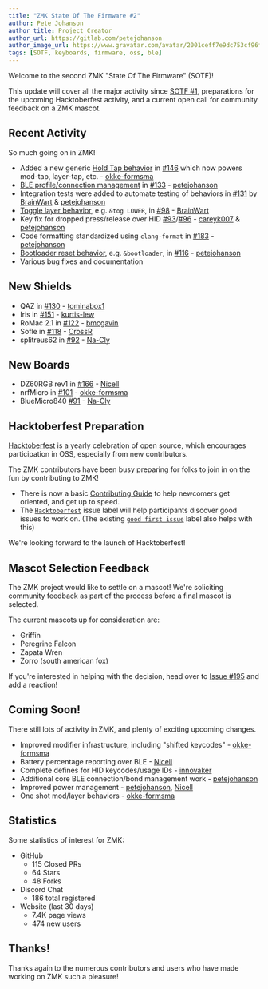 ```yaml
---
title: "ZMK State Of The Firmware #2"
author: Pete Johanson
author_title: Project Creator
author_url: https://gitlab.com/petejohanson
author_image_url: https://www.gravatar.com/avatar/2001ceff7e9dc753cf96fcb2e6f41110
tags: [SOTF, keyboards, firmware, oss, ble]
---
```


Welcome to the second ZMK "State Of The Firmware" (SOTF)!

This update will cover all the major activity since [SOTF #1](/blog/2020/08/12/zmk-sotf-1), preparations for the upcoming
Hacktoberfest activity, and a current open call for community feedback on a ZMK mascot.

## Recent Activity

So much going on in ZMK!

- Added a new generic [Hold Tap behavior](https://zmkfirmware.dev/docs/behavior/hold-tap)
  in [#146](https://github.com/zmkfirmware/zmk/pull/146) which now powers mod-tap, layer-tap, etc. - [okke-formsma]
- [BLE profile/connection management](https://zmkfirmware.dev/docs/behavior/bluetooth)
  in [#133](https://github.com/zmkfirmware/zmk/pull/133) - [petejohanson]
- Integration tests were added to automate testing of behaviors in [#131](https://github.com/zmkfirmware/zmk/pull/131) by [BrainWart] & [petejohanson]
- [Toggle layer behavior](https://zmkfirmware.dev/docs/behavior/layers#toggle-layer), e.g. `&tog LOWER`, in
  [#98](https://github.com/zmkfirmware/zmk/pull/98) - [BrainWart]
- Key fix for dropped press/release over HID [#93](https://github.com/zmkfirmware/zmk/pull/93)/[#96](https://github.com/zmkfirmware/zmk/pull/96) - [careyk007](https://github.com/careyk007) & [petejohanson]
- Code formatting standardized using `clang-format` in [#183](https://github.com/zmkfirmware/zmk/pull/183) - [petejohanson]
- [Bootloader reset behavior](https://zmkfirmware.dev/docs/behavior/reset#bootloader-reset), e.g. `&bootloader`, in [#116](https://github.com/zmkfirmware/zmk/pull/116) - [petejohanson]
- Various bug fixes and documentation

## New Shields

- QAZ in [#130](https://github.com/zmkfirmware/zmk/pull/130) - [tominabox1](https://github.com/tominabox1)
- Iris in [#151](https://github.com/zmkfirmware/zmk/pull/151) - [kurtis-lew](https://github.com/kurtis-lew)
- RoMac 2.1 in [#122](https://github.com/zmkfirmware/zmk/pull/122) - [bmcgavin](https://github.com/bmcgavin)
- Sofle in [#118](https://github.com/zmkfirmware/zmk/pull/118) - [CrossR](https://github.com/CrossR)
- splitreus62 in [#92](https://github.com/zmkfirmware/zmk/pull/92) - [Na-Cly](https://github.com/Na-Cly)

## New Boards

- DZ60RGB rev1 in [#166](https://github.com/zmkfirmware/zmk/pull/166) - [Nicell]
- nrfMicro in [#101](https://github.com/zmkfirmware/zmk/pull/101) - [okke-formsma]
- BlueMicro840 [#91](https://github.com/zmkfirmware/zmk/pull/91) - [Na-Cly](https://github.com/Na-Cly)

## Hacktoberfest Preparation

[Hacktoberfest](https://hacktoberfest.digitalocean.com/) is a yearly celebration of open source,
which encourages participation in OSS, especially from new contributors.

The ZMK contributors have been busy preparing for folks to join in on the fun by contributing to
ZMK!

- There is now a basic [Contributing Guide](https://github.com/zmkfirmware/zmk/blob/main/CONTRIBUTING.md) to help newcomers get oriented, and get up to speed.
- The [`Hacktoberfest`](https://github.com/zmkfirmware/zmk/issues?q=is%3Aissue+is%3Aopen+label%3AHacktoberfest)
  issue label will help participants discover good issues to work on.
  (The existing [`good first issue`](https://github.com/zmkfirmware/zmk/issues?q=is%3Aissue+is%3Aopen+label%3A%22good+first+issue%22) label also helps with this)

We're looking forward to the launch of Hacktoberfest!

## Mascot Selection Feedback

The ZMK project would like to settle on a mascot! We're soliciting community feedback as part of
the process before a final mascot is selected.

The current mascots up for consideration are:

- Griffin
- Peregrine Falcon
- Zapata Wren
- Zorro (south american fox)

If you're interested in helping with the decision, head over to [Issue #195](https://github.com/zmkfirmware/zmk/issues/195) and add a reaction!

## Coming Soon!

There still lots of activity in ZMK, and plenty of exciting upcoming changes.

- Improved modifier infrastructure, including "shifted keycodes" - [okke-formsma]
- Battery percentage reporting over BLE - [Nicell]
- Complete defines for HID keycodes/usage IDs - [innovaker](https://github.com/innovaker)
- Additional core BLE connection/bond management work - [petejohanson]
- Improved power management - [petejohanson], [Nicell]
- One shot mod/layer behaviors - [okke-formsma]

## Statistics

Some statistics of interest for ZMK:

- GitHub
  - 115 Closed PRs
  - 64 Stars
  - 48 Forks
- Discord Chat
  - 186 total registered
- Website (last 30 days)
  - 7.4K page views
  - 474 new users

## Thanks!

Thanks again to the numerous contributors and users who have made working on ZMK such a pleasure!

[okke-formsma]: https://github.com/okke-formsma
[nicell]: https://github.com/Nicell
[petejohanson]: https://github.com/petejohanson
[brainwart]: https://github.com/BrainWart
